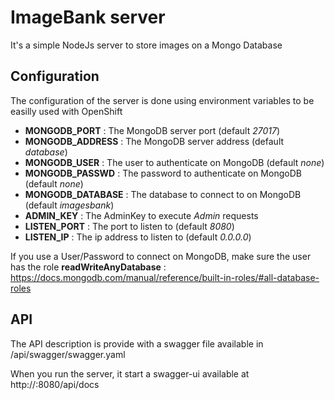 # ImageBank server

It's a simple NodeJs server to store images on a Mongo Database

## Configuration

The configuration of the server is done using environment variables to be easilly used with OpenShift

- **MONGODB_PORT** : The MongoDB server port (default *27017*)
- **MONGODB_ADDRESS** : The MongoDB server address (default *database*)
- **MONGODB_USER** : The user to authenticate on MongoDB (default *none*)
- **MONGODB_PASSWD** : The password to authenticate on MongoDB (default *none*)
- **MONGODB_DATABASE** : The database to connect to on MongoDB (default *imagesbank*)
- **ADMIN_KEY** : The AdminKey to execute *Admin* requests
- **LISTEN_PORT** : The port to listen to (default *8080*)
- **LISTEN_IP** : The ip address to listen to (default *0.0.0.0*)

If you use a User/Password to connect on MongoDB, make sure the user has the role **readWriteAnyDatabase** : https://docs.mongodb.com/manual/reference/built-in-roles/#all-database-roles

## API

The API description is provide with a swagger file available in /api/swagger/swagger.yaml

When you run the server, it start a swagger-ui available at http://<server ip>:8080/api/docs